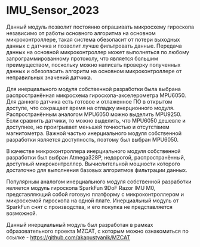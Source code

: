 # IMU_Sensor_2023
  Данный модуль позволит постоянно опрашивать микросхему гироскопа независимо от работы основного алгоритма на основном микроконтроллере, такая система обезопасит от потери выходных данных с датчика и позволит лучше фильтровать данные. Передача данных на основной микроконтроллер может выполняться по любому запрограммированному протоколу, что является большим преимуществом, поскольку можно написать проверку полученных данных и обезопасить алгоритм на основном микроконтроллере от неправильных значений датчика.

  Для инерциального модуля собственной разработки была выбрана распространённая микросхема гироскопа-акселерометра MPU6050. Для данного датчика есть готовое и отлаженное ПО в открытом доступе, что сокращает время на отладку инерционного модуля. Распространённым аналогом MPU6050 можно выделить MPU9250. Если сравнить датчики, то можно выделить, что MPU6050 дешевле и доступнее, но проигрывает меньшей точностью и отсутствием магнитометра. Важной частью инерциального модуля собственной разработки является доступность, поэтому был выбран MPU6050.

  В качестве микроконтроллера инерциального модуля собственной разработки был выбран Atmega328P, недорогой, распространённый, доступный микроконтроллер. Вычислительной мощности которого достаточно для выполнения базовых алгоритмов фильтрации данных.

  Популярным аналогом инерциального модуля собственной разработки является модуль гироскопа SparkFun 9DoF Razor IMU M0, представляющий собой готовую платформу с микроконтроллером и микросхемой гироскопа на одной плате. Инерциальный модуль от SparkFun снят с производства, и его покупка не представляется возможной.

  Данный инерциальный модуль был разработан в рамках образовательного проекта MZCAT, с которым можно ознакомиться по ссылке - https://github.com/akapustyanik/MZCAT
